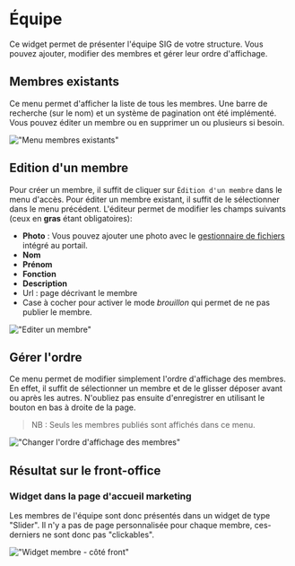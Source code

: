 # Équipe

Ce widget permet de présenter l'équipe SIG de votre structure. Vous pouvez ajouter, modifier des membres et gérer leur ordre d'affichage.

## Membres existants

Ce menu permet d'afficher la liste de tous les membres. Une barre de recherche (sur le nom) et un système de pagination ont été implémenté. Vous pouvez éditer un membre ou en supprimer un ou plusieurs si besoin. 

!["Menu membres existants"](/assets/back_list_member.png)

## Edition d'un membre

Pour créer un membre, il suffit de cliquer sur `Édition d'un membre` dans le menu d'accès. Pour éditer un membre existant, il suffit de le sélectionner dans le menu précédent.
L'éditeur permet de modifier les champs suivants (ceux en **gras** étant obligatoires):

* **Photo** : Vous pouvez ajouter une photo avec le [gestionnaire de fichiers](/appendices/filesmanager.md) intégré au portail.
* **Nom**
* **Prénom**
* **Fonction**
* **Description**
* Url : page décrivant le membre 
* Case à cocher pour activer le mode *brouillon* qui permet de ne pas publier le membre.

!["Editer un membre"](/assets/back_edit_member.png)

## Gérer l'ordre

Ce menu permet de modifier simplement l'ordre d'affichage des membres. 
En effet, il suffit de sélectionner un membre et de le glisser déposer avant ou après les autres.
N'oubliez pas ensuite d'enregistrer en utilisant le bouton <i class="ti-save"></i> en bas à droite de la page.

> NB : Seuls les membres publiés sont affichés dans ce menu.

!["Changer l'ordre d'affichage des membres"](/assets/back_order_member.png)

## Résultat sur le front-office

### Widget dans la page d'accueil marketing

Les membres de l'équipe sont donc présentés dans un widget de type "Slider". Il n'y a pas de page personnalisée pour chaque membre, ces-derniers ne sont donc pas "clickables". 

!["Widget membre - côté front"](/assets/front_widget_member.png)